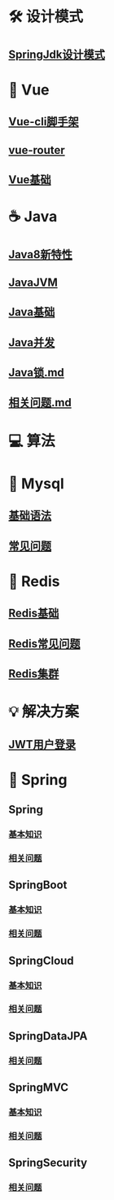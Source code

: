 # 🛠 设计模式
## [SpringJdk设计模式](/DesignPatterns/SpringJdk设计模式.md)
# 🔏 Vue
## [Vue-cli脚手架](/Vue/Vue-cli脚手架.md)
## [vue-router](/Vue/vue-router.md)
## [Vue基础](/Vue/Vue基础.md)
# ☕️ Java
## [Java8新特性](/java/Java8新特性.md)
## [JavaJVM](/java/JavaJVM.md)
## [Java基础](/java/Java基础.md)
## [Java并发](/java/Java并发.md)
## [Java锁.md](/java/Java锁.md)
## [相关问题.md](/java/相关问题.md)
# 💻 算法
# 🐬 Mysql
## [基础语法](/Mysql/基本语法.md)
## [常见问题](/Mysql/相关问题.md)
# 📮 Redis
## [Redis基础](/Redis/Redis基础.md)
## [Redis常见问题](/Redis/Redis常见问题.md)
## [Redis集群](/Redis/Redis集群.md)
# 💡 解决方案
## [JWT用户登录](/Solution/JWT用户登录.md)
# 🌿 Spring
## Spring
### [基本知识](/Spirng/Spirng/基本知识.md)
### [相关问题](/Spirng/Spirng/相关问题.md)
## SpringBoot
### [基本知识](/Spirng/SpringBoot/基本知识.md)
### [相关问题](/Spirng/SpringBoot/相关问题.md)
## SpringCloud
### [基本知识](/Spirng/SpringCloud/基本知识.md)
### [相关问题](/Spirng/SpringCloud/相关问题.md)
## SpringDataJPA
### [相关问题](/Spirng/SpringDataJPA/相关问题.md)
## SpringMVC
### [基本知识](/Spirng/SpringMVC/基本知识.md)
### [相关问题](/Spirng/SpringMVC/相关问题.md)
## SpringSecurity
### [相关问题](/Spirng/SpringSecurity/相关问题.md)
